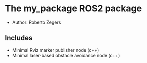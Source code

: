 # The my_package ROS2 package

- Author: Roberto Zegers


## Includes

- Minimal Rviz marker publisher node (c++)
- Minimal laser-based obstacle avoidance node (c++)